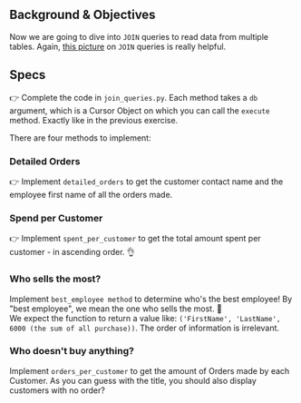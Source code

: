 ## Background & Objectives

Now we are going to dive into `JOIN` queries to read data from multiple tables. Again, [this picture](http://stackoverflow.com/questions/17946221/sql-join-and-different-types-of-joins) on `JOIN` queries is really helpful.

## Specs

👉 Complete the code in `join_queries.py`. Each method takes a `db` argument, which is a Cursor Object on which you can call the `execute` method. Exactly like in the previous exercise.

There are four methods to implement:

### Detailed Orders

👉 Implement `detailed_orders` to get the customer contact name and the employee first name of all the orders made.

### Spend per Customer

👉 Implement `spent_per_customer` to get the total amount spent per customer - in ascending order. 👌

### Who sells the most?

Implement `best_employee method` to determine who's the best employee! By "best employee", we mean the one who sells the most. 👑<br>
We expect the function to return a value like: `('FirstName', 'LastName', 6000 (the sum of all purchase))`. The order of information is irrelevant.

### Who doesn't buy anything?
Implement `orders_per_customer` to get the amount of Orders made by each Customer. As you can guess with the title, you should also display customers with no order?
